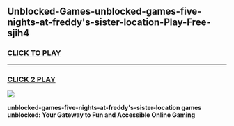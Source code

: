 
## Unblocked-Games-unblocked-games-five-nights-at-freddy's-sister-location-Play-Free-sjih4
<h3>
<a href="https://premium76.site?title=unblocked-games-five-nights-at-freddy's-sister-location&ref=20A">CLICK TO PLAY</a></h3>
<hr>

<h3>
<a href="https://premium76.site?title=unblocked-games-five-nights-at-freddy's-sister-location&ref=20A">CLICK 2 PLAY</a>
  
</h3>

<a href="https://premium76.site?title=unblocked-games-five-nights-at-freddy's-sister-location&ref=20A"><img src="https://clearcache.store/games.png"></a>


**unblocked-games-five-nights-at-freddy's-sister-location games unblocked: Your Gateway to Fun and Accessible Online Gaming**
